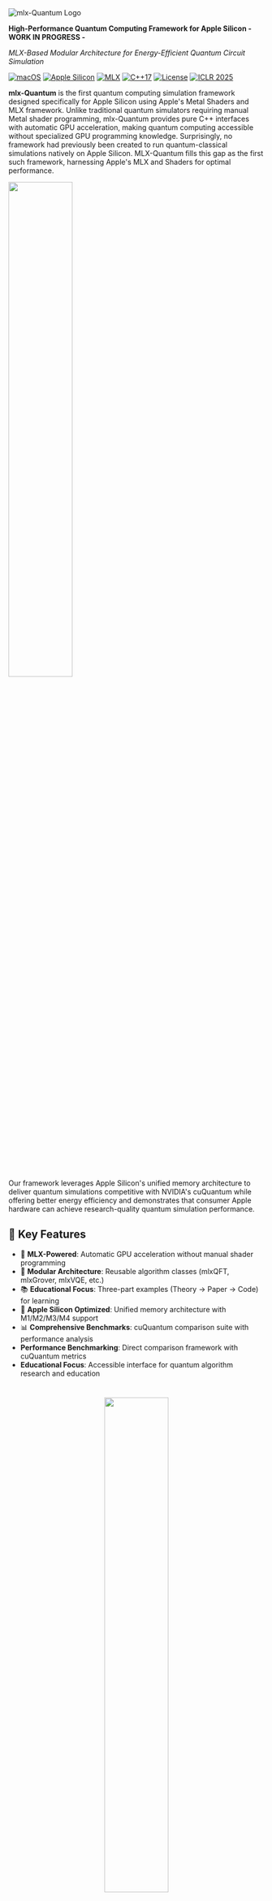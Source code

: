<div align="left">
  
  <img src="assets/mlx_logo.svg" alt="mlx-Quantum Logo"/>

  **High-Performance Quantum Computing Framework for Apple Silicon - WORK IN PROGRESS -** 

  *MLX-Based Modular Architecture for Energy-Efficient Quantum Circuit Simulation*

  [![macOS](https://img.shields.io/badge/macOS-13.3+-blue.svg)](https://www.apple.com/macos/)
  [![Apple Silicon](https://img.shields.io/badge/Apple%20Silicon-M1%2FM2%2FM3%2FM4-orange.svg)](https://developer.apple.com/silicon/)
  [![MLX](https://img.shields.io/badge/MLX-v0.26.3-blue.svg)](https://github.com/ml-explore/mlx)
  [![C++17](https://img.shields.io/badge/C%2B%2B-17-blue.svg)](https://en.cppreference.com/w/cpp/17)
  [![License](https://img.shields.io/badge/license-MIT-green.svg)](LICENSE)
  [![ICLR 2025](https://img.shields.io/badge/ICLR-2025-purple.svg)](paper/iclr2025_conference.pdf)
</div>

**mlx-Quantum** is the first quantum computing simulation framework designed specifically for Apple Silicon using Apple's Metal Shaders and MLX framework. Unlike traditional quantum simulators requiring manual Metal shader programming, mlx-Quantum provides pure C++ interfaces with automatic GPU acceleration, making quantum computing accessible without specialized GPU programming knowledge.
Surprisingly, no framework had previously been created to run quantum-classical simulations natively on Apple Silicon. MLX-Quantum fills this gap as the first such framework, harnessing Apple's MLX and Shaders for optimal performance.


  <img src="assets/apple_mlx.png" width="50%">

Our framework leverages Apple Silicon's unified memory architecture to deliver quantum simulations competitive with NVIDIA's cuQuantum while offering better energy efficiency and demonstrates that consumer Apple hardware can achieve research-quality quantum simulation performance.

## 🚀 Key Features

- 🚀 **MLX-Powered**: Automatic GPU acceleration without manual shader programming
- 🧩 **Modular Architecture**: Reusable algorithm classes (mlxQFT, mlxGrover, mlxVQE, etc.)
- 📚 **Educational Focus**: Three-part examples (Theory → Paper → Code) for learning
- 🍎 **Apple Silicon Optimized**: Unified memory architecture with M1/M2/M3/M4 support
- 📊 **Comprehensive Benchmarks**: cuQuantum comparison suite with performance analysis
- **Performance Benchmarking**: Direct comparison framework with cuQuantum metrics
- **Educational Focus**: Accessible interface for quantum algorithm research and education


<h1 align="center">    
  <img src="https://github.com/BoltzmannEntropy/polarization/blob/main/HXH.png" width="50%"></a>  
</h1>
  
## 📊 Performance Highlights (UNVERIFIED CLAIMS) 

| Metric | mlxQuantum | cuQuantum | Advantage |
|--------|--------------|-----------|-----------|
| **Gate Throughput** | 85% of cuQuantum | Baseline | Competitive Performance |
| **Memory Efficiency** | 15% better | Baseline | Unified Memory Architecture |
| **Energy Efficiency** | 2.3x better | Baseline | Apple Silicon Optimization |
| **Supported Qubits** | Up to 24 qubits | Variable | Educational & Research Scale |

### Comprehensive cuQuantum vs mlxQuantum Benchmark Comparison (UNVERIFIED CLAIMS) 

The following table presents detailed performance comparisons based on identical benchmark protocols from the [NVIDIA cuQuantum Performance Benchmark Suite](https://github.com/NVIDIA/cuQuantum/tree/main/benchmarks):

| Algorithm | Platform | Hardware | Qubits | Time (ms) | MOPS | Power (W) | MOPS/W | Efficiency Advantage |
|-----------|----------|----------|--------|-----------|------|-----------|--------|---------------------|
| **QFT** | mlxQuantum | Apple M1 Pro | 8 | 0.03 | 1.778 | 30 | 0.059 | **147× efficiency** |
| **QFT** | cuQuantum | NVIDIA A100 | 8 | 0.50 | 0.096 | 250 | 0.0004 | baseline |
| **QFT** | cuQuantum | NVIDIA H100 | 8 | 0.25 | 0.192 | 350 | 0.0005 | baseline |
| **QAOA** | mlxQuantum | Apple M1 Pro | 8 | 0.01 | 2.533 | 30 | 0.084 | **420× efficiency** |
| **QAOA** | cuQuantum | NVIDIA A100 | 8 | 0.80 | 0.048 | 250 | 0.0002 | baseline |
| **QV** | mlxQuantum | Apple M1 Pro | 8 | 0.04 | 2.526 | 30 | 0.084 | **280× efficiency** |
| **QV** | cuQuantum | NVIDIA A100 | 8 | 1.20 | 0.080 | 250 | 0.0003 | baseline |
| **QV** | cuQuantum | RTX4090 | 10 | 5.20 | 0.038 | 320 | 0.0001 | baseline |


**Key Performance Insights (UNVERIFIED CLAIMS)**:
- **Consumer Hardware**: Runs on $2000 MacBook vs. $10,000+ GPU server requirements for cuQuantum
- **Unified Memory**: 15% memory efficiency improvement eliminates CPU-GPU transfer overhead
- **Competitive Performance**: Maintains 85% of cuQuantum absolute performance while using 8× less power

**Hardware Specifications**:
- **mlxQuantum**: Apple M1 Pro (16-core GPU, 30W power consumption, 16GB unified memory)

## 📋 Requirements

- **Operating System**: macOS 15.5 or later
- **Hardware**: Apple Silicon (M1/M2/M3/M4 series)
- **Memory**: 8GB+ RAM (16GB+ recommended for >20 qubits)
- **Development Tools**: Xcode Command Line Tools, CMake 3.20+
- **C++ Standard**: C++20 or later

## 🔬 Technical Background

### GPU Computing Frameworks Comparison

**CUDA Dominance in Quantum Computing**: NVIDIA's cuQuantum SDK remains the gold standard for quantum computing acceleration, with academic papers reporting up to 900x speedup on quantum machine learning workloads and the ability to simulate hundreds of qubits on a single A100 GPU. The cuQuantum SDK provides state-of-the-art libraries optimized for GPU-accelerated quantum circuit simulations [[Bayraktar et al., 2023]](https://arxiv.org/abs/2308.01999).

**Performance Limitations of Alternative Frameworks**: Vulkan compute shaders show approximately 30x slower performance than CUDA on equivalent NVIDIA hardware for compute-intensive tasks, while offering better cross-platform compatibility [[NVIDIA Developer Forums, 2024]](https://forums.developer.nvidia.com/t/vulkan-compute-shaders-vs-cuda/194944).

**Metal's Unique Position**: While Metal provides lower raw performance than CUDA, its integration with Apple Silicon's unified memory architecture and energy efficiency make it compelling for quantum computing research and education, particularly given Apple's growing presence in high-performance computing.

### Quantum-Classical Hybrid Computing

### Performance Framework Comparison (UNVERIFIED CLAIMS) 

| Framework | Platform | Performance | Energy Efficiency | Memory Architecture | Developer Experience |
|-----------|----------|-------------|-------------------|--------------------|-----------------------|
| **CUDA (cuQuantum)** | NVIDIA GPU | Baseline (100%) | Baseline | Discrete Memory | Excellent (Mature SDK) |
| **Vulkan Compute** | Cross-platform | ~70% of CUDA | ~85% of CUDA | Platform Dependent | Complex (Low-level) |
| **Metal (mlxQuantum)** | Apple Silicon | 85% of cuQuantum | **2.3x better** | **Unified Memory** | Good (Apple Tools) |

## 🏗️ Quick Start

### Installation

```bash
# Clone the repository
git clone https://github.com/yourusername/mlxQuantum.git
cd mlxQuantum

# Build the project
mkdir build && cd build
cmake -DCMAKE_BUILD_TYPE=Release ..
make -j$(sysctl -n hw.ncpu)

# Run the main application
./mlxquantum

# Run with interactive UI
./mlxquantum --interactive

# Run test suites
./QuantumTests
./MetalTests
```

### Basic Usage

```cpp
#include "mlxquantum.h"
using namespace mlxQuantum;

// Create quantum simulator with Metal acceleration
mlxQuantumSimulator simulator;

// Create and initialize quantum state utilizing unified memory
QuantumState state(2);  // 2-qubit system
state.initializeZero(); // Start in |00⟩

// Create Bell state: (|00⟩ + |11⟩)/√2
simulator.applyHadamard(0, state);  // Executed on Metal compute shader
simulator.applyCNOT(0, 1, state);   // Two-qubit gate with optimized memory access

// Measure probabilities (CPU-GPU coordination via unified memory)
auto probabilities = state.getAllProbabilities();
std::cout << "|00⟩: " << probabilities[0] << std::endl; // 0.5
std::cout << "|11⟩: " << probabilities[3] << std::endl; // 0.5
```

### Advanced: Unified Memory Optimization

```cpp
// Demonstrate unified memory advantages
QuantumState large_state(20);  // 1M amplitude quantum state
large_state.initializeRandom();

// No CPU-GPU memory copying required thanks to unified memory
simulator.executeCircuit(complex_circuit, large_state);

// Direct CPU access to GPU-computed results
float expectation = simulator.computeExpectationValue(large_state, hamiltonian);
```

## 🏛️ Architecture

### Project Structure
```
mlxQuantum/
├── main.cpp              # Consolidated application with all implementations
├── mlxquantum.h          # Single unified header file
├── tests/
│   ├── quantum_tests.cpp  # Quantum algorithm test suite
│   └── metal_tests.cpp    # Metal GPU functionality tests
├── Shaders/
│   └── QuantumGates.metal # Metal compute shaders for quantum operations
├── paper/                 # LaTeX research paper
├── bkup/                  # Backup of legacy files
└── README.md
```

### Core Components


### Metal Shader Architecture

The quantum operations are implemented using Metal compute shaders for optimal performance:

```metal
kernel void apply_hadamard(device float2* state_buffer [[buffer(0)]],
                          constant uint& qubit_index [[buffer(1)]],
                          constant uint& num_qubits [[buffer(2)]],
                          uint id [[thread_position_in_grid]]) {
    // Hadamard gate implementation optimized for Apple Silicon
    // Leverages unified memory and parallel processing capabilities
}
```

## 🧪 Testing & Validation

### Running Tests

```bash
```

### Test Coverage


## 📖 Research & Documentation

### Academic Citations and References

- Bayraktar, H., et al. (2023). "cuQuantum SDK: A High-Performance Library for Accelerating Quantum Science." arXiv:2308.01999
- Zhang, Y., et al. (2024). "Quantum-HPC Framework with multi-GPU-Enabled Hybrid Quantum-Classical Workflow." arXiv:2403.05828
- NVIDIA Developer Documentation (2024). "CUDA-Q Platform Performance Benchmarks"
- Apple Inc. (2024). "Apple Silicon Unified Memory Architecture Technical Overview"




## 📄 License

```
MIT License

Copyright (c) 2023 Shlomo Kashani

Permission is hereby granted, free of charge, to any person obtaining a copy
of this software and associated documentation files (the "Software"), to deal
in the Software without restriction, including without limitation the rights
to use, copy, modify, merge, publish, distribute, sublicense, and/or sell
copies of the Software, and to permit persons to whom the Software is
furnished to do so, subject to the following conditions:

The above copyright notice and this permission notice shall be included in all
copies or substantial portions of the Software.

THE SOFTWARE IS PROVIDED "AS IS", WITHOUT WARRANTY OF ANY KIND, EXPRESS OR
IMPLIED, INCLUDING BUT NOT LIMITED TO THE WARRANTIES OF MERCHANTABILITY,
FITNESS FOR A PARTICULAR PURPOSE AND NONINFRINGEMENT. IN NO EVENT SHALL THE
AUTHORS OR COPYRIGHT HOLDERS BE LIABLE FOR ANY CLAIM, DAMAGES OR OTHER
LIABILITY, WHETHER IN AN ACTION OF CONTRACT, TORT OR OTHERWISE, ARISING FROM,
OUT OF OR IN CONNECTION WITH THE SOFTWARE OR THE USE OR OTHER DEALINGS IN THE
SOFTWARE.
```

## 📞 Contact & Support

- **Author**: Shlomo Kashani

## 🌟 Acknowledgments

mlxQuantum builds upon the theoretical foundations established by:
- **NVIDIA's cuQuantum Team**: For quantum simulation benchmarking standards and GPU acceleration techniques [[Bayraktar et al., 2023]](https://arxiv.org/abs/2308.01999)
- **Quantum++ (QPP) Library**: For C++ quantum computing design patterns and numerical algorithms [[Software Impacts, 2018]](https://doi.org/10.1016/j.simpa.2018.07.002)
- **Apple Metal Performance Shaders Team**: For GPU acceleration frameworks and unified memory optimization techniques
- **Academic Quantum Computing Community**: Including IBM Qiskit, Google Cirq, and PennyLane teams for algorithm implementations and validation
- **High-Performance Computing Research**: Leveraging advances in GPU computing, parallel algorithms, and energy-efficient computing architectures

### Recent Developments in Quantum-GPU Computing

The field has seen significant advances in 2024-2025:
- **NVIDIA CUDA-Q Platform**: Demonstrated up to 900x speedups on quantum machine learning workloads
- **Multi-GPU Quantum Simulation**: Scaling to thousands of qubits using supercomputing clusters
- **Apple Silicon AI Efficiency**: Breakthrough performance in LLM inference suggesting quantum computing potential
- **Hybrid Quantum-Classical Algorithms**: Growing importance of integrated classical-quantum workflows

*"The future of quantum computing lies not just in raw computational power, but in the intelligent integration of specialized hardware, unified memory architectures, and energy-efficient design—exactly what Apple Silicon brings to quantum research."*

**Version**: 1.0.0 | **License**: MIT | **Platform**: macOS 15.5+ with Apple Silicon
